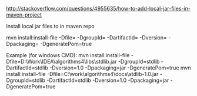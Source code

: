 http://stackoverflow.com/questions/4955635/how-to-add-local-jar-files-in-maven-project

 Install local jar files to in maven repo

  mvn install:install-file
 -Dfile=<path-to-file>
 -DgroupId=<group-id>
 -DartifactId=<artifact-id>
 -Dversion=<version>
 -Dpackaging=<packaging>
 -DgeneratePom=true


 Example (for windows CMD):
  mvn install:install-file -Dfile=D:\Work\IDEA\algorithms4\libs\stdlib.jar -DgroupId=stdlib -DartifactId=stdlib -Dversion=1.0 -Dpackaging=jar -DgeneratePom=true
  mvn install:install-file -Dfile=C:\work\algorithms4\docs\stdlib-1.0.jar -DgroupId=stdlib -DartifactId=stdlib -Dversion=1.0 -Dpackaging=jar -DgeneratePom=true

